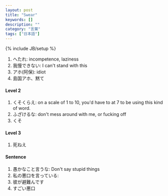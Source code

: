 ```yaml
---
layout: post
title: "Swear"
keywords: []
description: ""
category: "言葉"
tags: ["日本語"]
---
```

{% include JB/setup %}

1. へたれ: incompetence, laziness
2. 我慢できない: I can't stand with this
3. アホ(阿保): idiot
4. 島国アホ、黙て


#### Level 2
1. くそくらえ: on a scale of 1 to 10, you'd have to at 7 to be using this kind
   of word.
2. ふざけるな: don't mess around with me, or fucking off
3. くそ

#### Level 3 
1. 死ねえ


#### Sentence
1. 愚かなこと言うな: Don't say stupid things
2. 私の悪口を言っている: 
3. 彼が避難んです
4. すごい悪口
